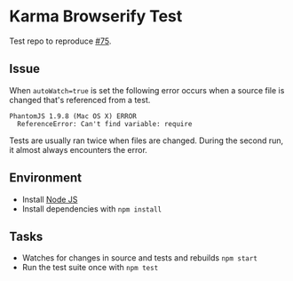 # Karma Browserify Test

Test repo to reproduce [#75](https://github.com/Nikku/karma-browserify/issues/75).

## Issue

When `autoWatch=true` is set the following error occurs when a source file is changed that's referenced from a test.

```
PhantomJS 1.9.8 (Mac OS X) ERROR
  ReferenceError: Can't find variable: require
```

Tests are usually ran twice when files are changed. During the second run, it almost always encounters the error.

## Environment

* Install [Node JS](http://nodejs.org/)
* Install dependencies with `npm install`

## Tasks

* Watches for changes in source and tests and rebuilds `npm start`
* Run the test suite once with `npm test`
